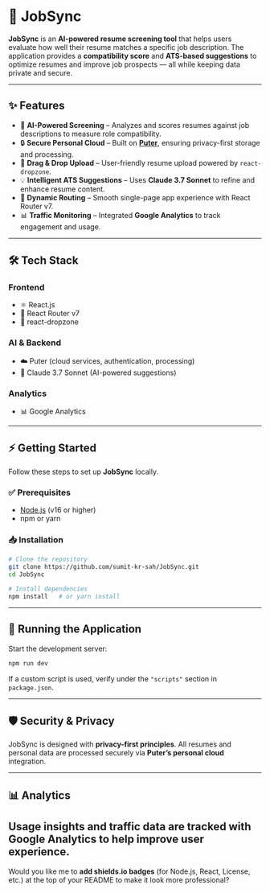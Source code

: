 # 🚀 JobSync

**JobSync** is an **AI-powered resume screening tool** that helps users evaluate how well their resume matches a specific job description. The application provides a **compatibility score** and **ATS-based suggestions** to optimize resumes and improve job prospects — all while keeping data private and secure.

---

## ✨ Features

* 🤖 **AI-Powered Screening** – Analyzes and scores resumes against job descriptions to measure role compatibility.
* 🔒 **Secure Personal Cloud** – Built on [**Puter**](https://puter.com/), ensuring privacy-first storage and processing.
* 📂 **Drag & Drop Upload** – User-friendly resume upload powered by `react-dropzone`.
* 💡 **Intelligent ATS Suggestions** – Uses **Claude 3.7 Sonnet** to refine and enhance resume content.
* 🔗 **Dynamic Routing** – Smooth single-page app experience with React Router v7.
* 📊 **Traffic Monitoring** – Integrated **Google Analytics** to track engagement and usage.

---

## 🛠️ Tech Stack

### **Frontend**

* ⚛️ React.js
* 🔗 React Router v7
* 📂 react-dropzone

### **AI & Backend**

* ☁️ Puter (cloud services, authentication, processing)
* 🤖 Claude 3.7 Sonnet (AI-powered suggestions)

### **Analytics**

* 📊 Google Analytics

---

## ⚡ Getting Started

Follow these steps to set up **JobSync** locally.

### ✅ Prerequisites

* [Node.js](https://nodejs.org/) (v16 or higher)
* npm or yarn

### 📥 Installation

```bash
# Clone the repository
git clone https://github.com/sumit-kr-sah/JobSync.git
cd JobSync

# Install dependencies
npm install   # or yarn install
```

---

## 🚀 Running the Application

Start the development server:

```bash
npm run dev
```

If a custom script is used, verify under the `"scripts"` section in `package.json`.

---


## 🛡️ Security & Privacy

JobSync is designed with **privacy-first principles**. All resumes and personal data are processed securely via **Puter’s personal cloud** integration.

---

## 📊 Analytics

Usage insights and traffic data are tracked with **Google Analytics** to help improve user experience.
---

Would you like me to **add shields.io badges** (for Node.js, React, License, etc.) at the top of your README to make it look more professional?
